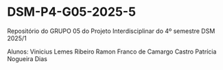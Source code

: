 # DSM-P4-G05-2025-5
Repositório do GRUPO 05 do Projeto Interdisciplinar do 4º semestre DSM 2025/1

Alunos:
Vinicius Lemes Ribeiro
Ramon Franco de Camargo Castro
Patrícia Nogueira Dias 
